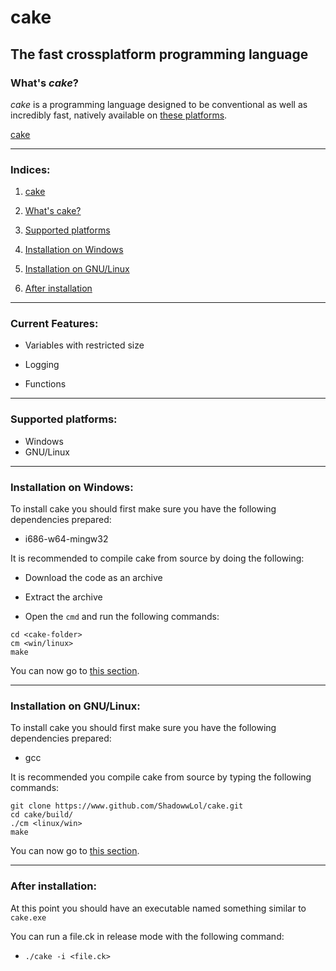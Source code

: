 # cake
## The fast crossplatform programming language

### What's *cake*?
*cake* is a programming language designed to be conventional as well as incredibly fast, natively available on [these platforms](#supported-platforms).

[cake](cake.png)

---

### Indices:
1. [cake](#cake)

2. [What's cake?](#whats-cake)

3. [Supported platforms](#supported-platforms)

4. [Installation on Windows](#installation-on-windows)

5. [Installation on GNU/Linux](#installation-on-gnulinux)

6. [After installation](#after-installation)

---

### Current Features:
* Variables with restricted size

* Logging

* Functions

---

### Supported platforms:
* Windows
* GNU/Linux

---

### Installation on Windows:
To install cake you should first make sure you have the following dependencies prepared:
* i686-w64-mingw32

It is recommended to compile cake from source by doing the following:
* Download the code as an archive

* Extract the archive

* Open the `cmd` and run the following commands:

```
cd <cake-folder>
cm <win/linux>
make
```

You can now go to [this section](#after-installation).

---

### Installation on GNU/Linux:
To install cake you should first make sure you have the following dependencies prepared:
* gcc

It is recommended you compile cake from source by typing the following commands:

```
git clone https://www.github.com/ShadowwLol/cake.git
cd cake/build/
./cm <linux/win>
make
```

You can now go to [this section](#after-installation).

---

### After installation:
At this point you should have an executable named something similar to `cake.exe`

You can run a file.ck in release mode with the following command:
* `./cake -i <file.ck>`
